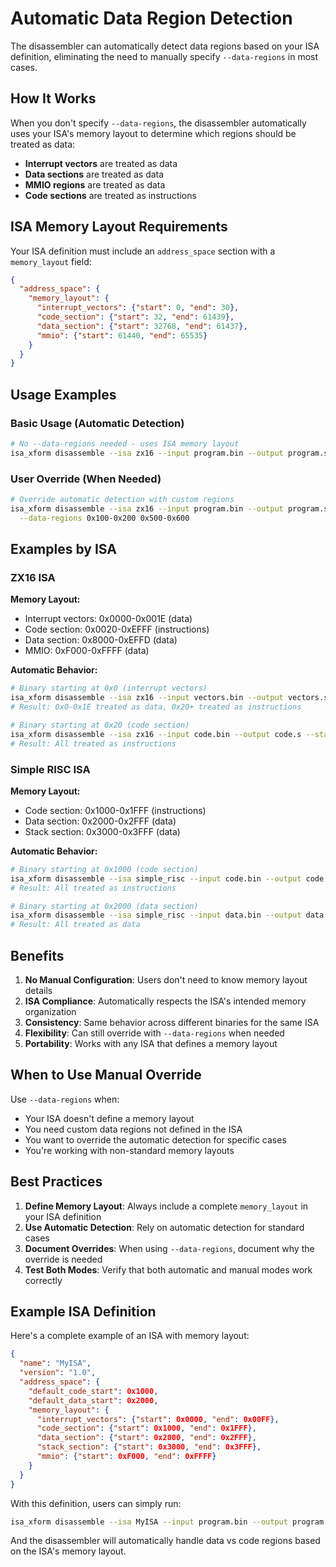 # Automatic Data Region Detection

The disassembler can automatically detect data regions based on your ISA definition, eliminating the need to manually specify `--data-regions` in most cases.

## How It Works

When you don't specify `--data-regions`, the disassembler automatically uses your ISA's memory layout to determine which regions should be treated as data:

- **Interrupt vectors** are treated as data
- **Data sections** are treated as data  
- **MMIO regions** are treated as data
- **Code sections** are treated as instructions

## ISA Memory Layout Requirements

Your ISA definition must include an `address_space` section with a `memory_layout` field:

```json
{
  "address_space": {
    "memory_layout": {
      "interrupt_vectors": {"start": 0, "end": 30},
      "code_section": {"start": 32, "end": 61439},
      "data_section": {"start": 32768, "end": 61437},
      "mmio": {"start": 61440, "end": 65535}
    }
  }
}
```

## Usage Examples

### Basic Usage (Automatic Detection)

```bash
# No --data-regions needed - uses ISA memory layout
isa_xform disassemble --isa zx16 --input program.bin --output program.s
```

### User Override (When Needed)

```bash
# Override automatic detection with custom regions
isa_xform disassemble --isa zx16 --input program.bin --output program.s \
  --data-regions 0x100-0x200 0x500-0x600
```

## Examples by ISA

### ZX16 ISA

**Memory Layout:**
- Interrupt vectors: 0x0000-0x001E (data)
- Code section: 0x0020-0xEFFF (instructions)
- Data section: 0x8000-0xEFFD (data)
- MMIO: 0xF000-0xFFFF (data)

**Automatic Behavior:**
```bash
# Binary starting at 0x0 (interrupt vectors)
isa_xform disassemble --isa zx16 --input vectors.bin --output vectors.s --start-address 0
# Result: 0x0-0x1E treated as data, 0x20+ treated as instructions

# Binary starting at 0x20 (code section)
isa_xform disassemble --isa zx16 --input code.bin --output code.s --start-address 0x20
# Result: All treated as instructions
```

### Simple RISC ISA

**Memory Layout:**
- Code section: 0x1000-0x1FFF (instructions)
- Data section: 0x2000-0x2FFF (data)
- Stack section: 0x3000-0x3FFF (data)

**Automatic Behavior:**
```bash
# Binary starting at 0x1000 (code section)
isa_xform disassemble --isa simple_risc --input code.bin --output code.s --start-address 0x1000
# Result: All treated as instructions

# Binary starting at 0x2000 (data section)
isa_xform disassemble --isa simple_risc --input data.bin --output data.s --start-address 0x2000
# Result: All treated as data
```

## Benefits

1. **No Manual Configuration**: Users don't need to know memory layout details
2. **ISA Compliance**: Automatically respects the ISA's intended memory organization
3. **Consistency**: Same behavior across different binaries for the same ISA
4. **Flexibility**: Can still override with `--data-regions` when needed
5. **Portability**: Works with any ISA that defines a memory layout

## When to Use Manual Override

Use `--data-regions` when:

- Your ISA doesn't define a memory layout
- You need custom data regions not defined in the ISA
- You want to override the automatic detection for specific cases
- You're working with non-standard memory layouts

## Best Practices

1. **Define Memory Layout**: Always include a complete `memory_layout` in your ISA definition
2. **Use Automatic Detection**: Rely on automatic detection for standard cases
3. **Document Overrides**: When using `--data-regions`, document why the override is needed
4. **Test Both Modes**: Verify that both automatic and manual modes work correctly

## Example ISA Definition

Here's a complete example of an ISA with memory layout:

```json
{
  "name": "MyISA",
  "version": "1.0",
  "address_space": {
    "default_code_start": 0x1000,
    "default_data_start": 0x2000,
    "memory_layout": {
      "interrupt_vectors": {"start": 0x0000, "end": 0x00FF},
      "code_section": {"start": 0x1000, "end": 0x1FFF},
      "data_section": {"start": 0x2000, "end": 0x2FFF},
      "stack_section": {"start": 0x3000, "end": 0x3FFF},
      "mmio": {"start": 0xF000, "end": 0xFFFF}
    }
  }
}
```

With this definition, users can simply run:

```bash
isa_xform disassemble --isa MyISA --input program.bin --output program.s
```

And the disassembler will automatically handle data vs code regions based on the ISA's memory layout. 